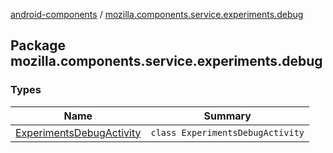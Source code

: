 [android-components](../index.md) / [mozilla.components.service.experiments.debug](./index.md)

## Package mozilla.components.service.experiments.debug

### Types

| Name | Summary |
|---|---|
| [ExperimentsDebugActivity](-experiments-debug-activity/index.md) | `class ExperimentsDebugActivity` |
